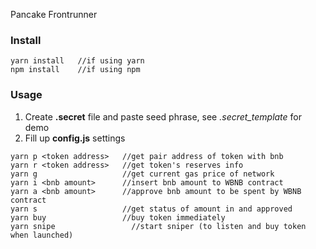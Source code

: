 Pancake Frontrunner

### Install

```
yarn install   //if using yarn
npm install    //if using npm
```

### Usage

1. Create **.secret** file and paste seed phrase, see _.secret_template_ for demo
1. Fill up **config.js** settings

```
yarn p <token address>   //get pair address of token with bnb
yarn r <token address>   //get token's reserves info
yarn g                   //get current gas price of network
yarn i <bnb amount>      //insert bnb amount to WBNB contract
yarn a <bnb amount>      //approve bnb amount to be spent by WBNB contract
yarn s                   //get status of amount in and approved
yarn buy                 //buy token immediately
yarn snipe                 //start sniper (to listen and buy token when launched)
```
